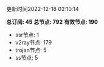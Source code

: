 更新时间2022-12-18 02:10:14

**总订阅: 45**
**总节点: 792**
**有效节点: 190**
- ssr节点: 1
- v2ray节点: 179
- trojan节点: 5
- ss节点: 5
